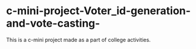 # c-mini-project-Voter_id-generation-and-vote-casting-
This is a c-mini project made as a part of college activities. 
